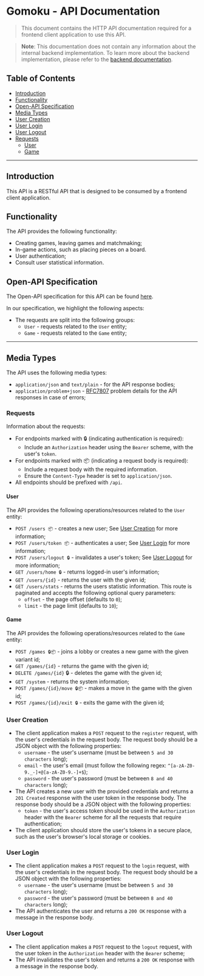 # Gomoku - API Documentation

> This document contains the HTTP API documentation required for a frontend client application to use this API.

> **Note**: This documentation does not contain any information about the internal backend implementation. To learn more
> about the backend implementation, please refer to the [backend documentation](../code/jvm/docs/README.md).

## Table of Contents

- [Introduction](#introduction)
- [Functionality](#functionality)
- [Open-API Specification](#open-api-specification)
- [Media Types](#media-types)
- [User Creation](#user-creation)
- [User Login](#user-login)
- [User Logout](#user-logout)
- [Requests](#requests)
    - [User](#user)
    - [Game](#game)

---

## Introduction

This API is a RESTful API that is designed to be consumed by a frontend client application.

## Functionality

The API provides the following functionality:

- Creating games, leaving games and matchmaking;
- In-game actions, such as placing pieces on a board.
- User authentication;
- Consult user statistical information.

## Open-API Specification

The Open-API specification for this API can be found [here](../docs/gomoku-api-spec.yaml).

In our specification, we highlight the following aspects:

- The requests are split into the following groups:
    - `User` - requests related to the `User` entity;
    - `Game` - requests related to the `Game` entity;

---

## Media Types

The API uses the following media types:

- `application/json` and `text/plain` - for the API response bodies;
- `application/problem+json` - [RFC7807](https://tools.ietf.org/html/rfc7807) problem details for the API responses in
  case of errors;

### Requests

Information about the requests:

- For endpoints marked with 🔒 (indicating authentication is required):
    - Include an `Authorization` header using the `Bearer` scheme, with the user's `token`.
- For endpoints marked with 📦 (indicating a request body is required):
    - Include a request body with the required information.
    - Ensure the `Content-Type` header is set to `application/json`.
- All endpoints should be prefixed with `/api`.

#### User

The API provides the following operations/resources related to the `User` entity:

- `POST /users 📦` - creates a new user; See [User Creation](#user-creation) for more information;
- `POST /users/token 📦` - authenticates a user; See [User Login](#user-login) for more information;
- `POST /users/logout 🔒` - invalidates a user's token; See [User Logout](#user-logout) for more information;
- `GET /users/home 🔒` - returns logged-in user's information;
- `GET /users/{id}` - returns the user with the given id;
- `GET /users/stats` - returns the users statistic information. This route is paginated and accepts the following
  optional query parameters:
    - `offset` - the page offset (defaults to `0`);
    - `limit` - the page limit (defaults to `10`);

#### Game

The API provides the following operations/resources related to the `Game` entity:

- `POST /games 🔒📦` - joins a lobby or creates a new game with the given variant id;
- `GET /games/{id}` - returns the game with the given id;
- `DELETE /games/{id}` 🔒 - deletes the game with the given id;
- `GET /system` - returns the system information;
- `POST /games/{id}/move 🔒📦` - makes a move in the game with the given id;
- `POST /games/{id}/exit 🔒` - exits the game with the given id;

### User Creation

- The client application makes a `POST` request to the `register` request, with the user's credentials in the request
  body. The request body should be a JSON object with the following properties:
    - `username` - the user's username (must be between `5 and 30 characters` long);
    - `email` - the user's email (must follow the following regex: `^[a-zA-Z0-9._-]+@[a-zA-Z0-9.-]+$`);
    - `password` - the user's password (must be between `8 and 40 characters` long);
- The API creates a new user with the provided credentials and returns a `201 Created` response with the user token
  in the response body. The response body should be a JSON object with the following properties:
    - `token` - the user's access token should be used in the `Authorization` header with
      the `Bearer` scheme for all the requests that require authentication;
- The client application should store the user's tokens in a secure place, such as the user's browser's local storage
  or cookies.

### User Login

- The client application makes a `POST` request to the `login` request, with the user's credentials in the request
  body. The request body should be a JSON object with the following properties:
    - `username` - the user's username (must be between `5 and 30 characters` long);
    - `password` - the user's password (must be between `8 and 40 characters` long);
- The API authenticates the user and returns a `200 OK` response with a message in the response body.

### User Logout

- The client application makes a `POST` request to the `logout` request, with the user token in the `Authorization`
  header with the `Bearer` scheme;
- The API invalidates the user's token and returns a `200 OK` response with a message in the response body.